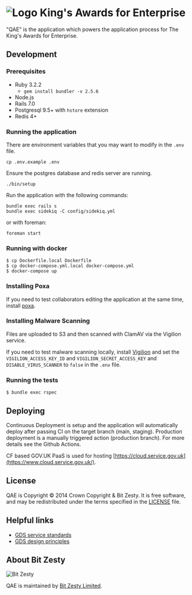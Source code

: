 # ![Logo](https://raw.githubusercontent.com/bitzesty/qae/master/public/logo.jpg) King's Awards for Enterprise

"QAE" is the application which powers the application process for The King's Awards for Enterprise.

## Development

### Prerequisites

- Ruby 3.2.2
  - `gem install bundler -v 2.5.6`
- Node.js
- Rails 7.0
- Postgresql 9.5+ with `hstore` extension
- Redis 4+

### Running the application

There are environment variables that you may want to modify in the `.env` file.

```
cp .env.example .env
```

Ensure the postgres database and redis server are running.

```
./bin/setup
```

Run the application with the following commands:

```
bundle exec rails s
bundle exec sidekiq -C config/sidekiq.yml
```

or with foreman:

```
foreman start
```

### Running with docker

    $ cp Dockerfile.local Dockerfile
    $ cp docker-compose.yml.local docker-compose.yml
    $ docker-compose up

### Installing Poxa

If you need to test collaborators editing the application at the same time, install [poxa](https://github.com/bitzesty/poxa).

### Installing Malware Scanning

Files are uploaded to S3 and then scanned with ClamAV via the Vigilion service.

If you need to test malware scanning locally, install [Vigilion](https://github.com/bitzesty/vigilion-scanner) and set the `VIGILION_ACCESS_KEY_ID` and `VIGILION_SECRET_ACCESS_KEY` and `DISABLE_VIRUS_SCANNER` to `false` in the `.env` file.

### Running the tests

    $ bundle exec rspec

## Deploying

Continuous Deployment is setup and the application will automatically deploy after passing CI on the target branch (main, staging). Production deployment is a manually triggered action (production branch). For more details see the Github Actions.

CF based GOV.UK PaaS is used for hosting [https://cloud.service.gov.uk](https://www.cloud.service.gov.uk/).

## License

QAE is Copyright © 2014 Crown Copyright & Bit Zesty. It is free
software, and may be redistributed under the terms specified in the
[LICENSE] file.

[license]: https://github.com/bitzesty/qae/blob/master/LICENSE

## Helpful links

- [GDS service standards](https://www.gov.uk/service-manual/service-standard)
- [GDS design principles](https://www.gov.uk/design-principles)

## About Bit Zesty

![Bit Zesty](https://bitzesty.com/wp-content/uploads/2017/01/logo_dark.png)

QAE is maintained by [Bit Zesty Limited](https://bitzesty.com/).
